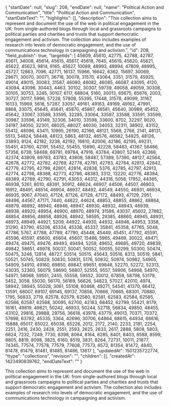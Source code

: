 {
  "startDate": null, 
  "slug": 208, 
  "endDate": null, 
  "name": "Political Action and Communication", 
  "title": "Political Action and Communication", 
  "startDateText": "", 
  "highlights": [], 
  "description": "This collection aims to represent and document the use of the web in political engagement in the UK: from single-authored blogs through local and grassroots campaigns to political parties and charities and trusts that support democratic engagement and activism. The collection also includes examples of research into levels of democratic engagement, and the use of communications technology in campaigning and activism.", 
  "id": 208, 
  "field_publish": true, 
  "targetIds": [
    45609, 
    45610, 
    42775, 
    42788, 
    42787, 
    45611, 
    34008, 
    45614, 
    45615, 
    45617, 
    45618, 
    7645, 
    45619, 
    45620, 
    45621, 
    45622, 
    45623, 
    9814, 
    9165, 
    45627, 
    10089, 
    48993, 
    48994, 
    47809, 
    48995, 
    45727, 
    12863, 
    7096, 
    42771, 
    16137, 
    15966, 
    16642, 
    6362, 
    15697, 
    30069, 
    29671, 
    30070, 
    30071, 
    36716, 
    30078, 
    31570, 
    43064, 
    3351, 
    31579, 
    45925, 
    49014, 
    49015, 
    30083, 
    31587, 
    46080, 
    46082, 
    46085, 
    46087, 
    43095, 
    4120, 
    43094, 
    43096, 
    30443, 
    4463, 
    30102, 
    30307, 
    59739, 
    49058, 
    49059, 
    30308, 
    30105, 
    30753, 
    3245, 
    30107, 
    6117, 
    68804, 
    5160, 
    30013, 
    65675, 
    65676, 
    2003, 
    30727, 
    30117, 
    5996, 
    57228, 
    57808, 
    55395, 
    17448, 
    31578, 
    49099, 
    31167, 
    16133, 
    15969, 
    5618, 
    57287, 
    33057, 
    49161, 
    49163, 
    49169, 
    49162, 
    47991, 
    8868, 
    33075, 
    45645, 
    45641, 
    45870, 
    45867, 
    46581, 
    45640, 
    30989, 
    45452, 
    45642, 
    33067, 
    33589, 
    33595, 
    32285, 
    33064, 
    33587, 
    33588, 
    33591, 
    33599, 
    30987, 
    33596, 
    43149, 
    32306, 
    34010, 
    33598, 
    33600, 
    8702, 
    32297, 
    9020, 
    34197, 
    34050, 
    32301, 
    48025, 
    48027, 
    46030, 
    34053, 
    32311, 
    38902, 
    43152, 
    55412, 
    48096, 
    43411, 
    10995, 
    26190, 
    42166, 
    48121, 
    5568, 
    2768, 
    2141, 
    48131, 
    5513, 
    54824, 
    58448, 
    48123, 
    5863, 
    48132, 
    46576, 
    46582, 
    54825, 
    48126, 
    33893, 
    8124, 
    42182, 
    3238, 
    42192, 
    16810, 
    42006, 
    42186, 
    42195, 
    49231, 
    55451, 
    43760, 
    42191, 
    55452, 
    55455, 
    15890, 
    42228, 
    58483, 
    41367, 
    58486, 
    57358, 
    6739, 
    58488, 
    69781, 
    69784, 
    47916, 
    43784, 
    43807, 
    52149, 
    42368, 
    42374, 
    43809, 
    69783, 
    43783, 
    43808, 
    58487, 
    57389, 
    57390, 
    48127, 
    42564, 
    42678, 
    42772, 
    42782, 
    42769, 
    42778, 
    42781, 
    42783, 
    42784, 
    42813, 
    42842, 
    42779, 
    42795, 
    42799, 
    42801, 
    42814, 
    42838, 
    5376, 
    42785, 
    42797, 
    42913, 
    42774, 
    42798, 
    48388, 
    42773, 
    42786, 
    48383, 
    3312, 
    13220, 
    42776, 
    48384, 
    48389, 
    42789, 
    42790, 
    42791, 
    43053, 
    44312, 
    44316, 
    5058, 
    17952, 
    44365, 
    46938, 
    5261, 
    8010, 
    48391, 
    30912, 
    48624, 
    46907, 
    44506, 
    44507, 
    46903, 
    16912, 
    48491, 
    48514, 
    46904, 
    46937, 
    48492, 
    44549, 
    44550, 
    46931, 
    46934, 
    46935, 
    9067, 
    47040, 
    47124, 
    47126, 
    47128, 
    47172, 
    48493, 
    47129, 
    2951, 
    48496, 
    44567, 
    47171, 
    7440, 
    44622, 
    44624, 
    48853, 
    48855, 
    48862, 
    48864, 
    48879, 
    48892, 
    48940, 
    48946, 
    48947, 
    48930, 
    48932, 
    48943, 
    48939, 
    48938, 
    48920, 
    48954, 
    46900, 
    48970, 
    48974, 
    31586, 
    43037, 
    45602, 
    27882, 
    48854, 
    48856, 
    48858, 
    48926, 
    48942, 
    58595, 
    29385, 
    48860, 
    48945, 
    48931, 
    48973, 
    48949, 
    44921, 
    5209, 
    44922, 
    44930, 
    44932, 
    44946, 
    44953, 
    3358, 
    31290, 
    43790, 
    45206, 
    45334, 
    45336, 
    45337, 
    35841, 
    45358, 
    47765, 
    5048, 
    47786, 
    5767, 
    47788, 
    47789, 
    47790, 
    45448, 
    45449, 
    45451, 
    47792, 
    45591, 
    45596, 
    45597, 
    45600, 
    45604, 
    45607, 
    15486, 
    5965, 
    49469, 
    30022, 
    49471, 
    49474, 
    49475, 
    49476, 
    49493, 
    49494, 
    5259, 
    49652, 
    49685, 
    49720, 
    49839, 
    49842, 
    58651, 
    49978, 
    50037, 
    50041, 
    50052, 
    50055, 
    50299, 
    50300, 
    50474, 
    50475, 
    3246, 
    12814, 
    48727, 
    50514, 
    50515, 
    45643, 
    50516, 
    8313, 
    50519, 
    5841, 
    50521, 
    50745, 
    50829, 
    50830, 
    50831, 
    5176, 
    50832, 
    50974, 
    50982, 
    54905, 
    54909, 
    54910, 
    49160, 
    69850, 
    69847, 
    69851, 
    69846, 
    52270, 
    52272, 
    52313, 
    43035, 
    52360, 
    56079, 
    58690, 
    56807, 
    52555, 
    9557, 
    59906, 
    54968, 
    54970, 
    54971, 
    58068, 
    59551, 
    2455, 
    55558, 
    59552, 
    30012, 
    67859, 
    58798, 
    53179, 
    5452, 
    3058, 
    55030, 
    56170, 
    56169, 
    56626, 
    54823, 
    57027, 
    42010, 
    4974, 
    58942, 
    58945, 
    55028, 
    3061, 
    55108, 
    60468, 
    49271, 
    54541, 
    41370, 
    66412, 
    13591, 
    68007, 
    69107, 
    69145, 
    69137, 
    70856, 
    70866, 
    70865, 
    68301, 
    70880, 
    1795, 
    56833, 
    2719, 
    62578, 
    62579, 
    62580, 
    62581, 
    62583, 
    62584, 
    62585, 
    62586, 
    62587, 
    62588, 
    30095, 
    62700, 
    42183, 
    68452, 
    62799, 
    55421, 
    8179, 
    16161, 
    49819, 
    49821, 
    50242, 
    46933, 
    50244, 
    52718, 
    56834, 
    49850, 
    48455, 
    43102, 
    29816, 
    29888, 
    29756, 
    36618, 
    43978, 
    43779, 
    49013, 
    70371, 
    70372, 
    57698, 
    63782, 
    45335, 
    3364, 
    42696, 
    30706, 
    64864, 
    68615, 
    64934, 
    68616, 
    15888, 
    65017, 
    65022, 
    65038, 
    65226, 
    2012, 
    2172, 
    2140, 
    2233, 
    2181, 
    2254, 
    2251, 
    2416, 
    2430, 
    2428, 
    2551, 
    2593, 
    2625, 
    2633, 
    2617, 
    2888, 
    5808, 
    5803, 
    6624, 
    7232, 
    7249, 
    7730, 
    8398, 
    8064, 
    8164, 
    8285, 
    8401, 
    8403, 
    8588, 
    8599, 
    8805, 
    8819, 
    8098, 
    3825, 
    6160, 
    8519, 
    3831, 
    8264, 
    72731, 
    10011, 
    21877, 
    74345, 
    77574, 
    77578, 
    77579, 
    77608, 
    77573, 
    6573, 
    81354, 
    81472, 
    4840, 
    81478, 
    81479, 
    81481, 
    81485, 
    81486, 
    13617
  ], 
  "updatedAt": 1501235722774, 
  "ttype": "collections", 
  "revision": "", 
  "children": [], 
  "createdAt": 1423490839762, 
  "endDateText": ""
}

This collection aims to represent and document the use of the web in political engagement in the UK: from single-authored blogs through local and grassroots campaigns to political parties and charities and trusts that support democratic engagement and activism. The collection also includes examples of research into levels of democratic engagement, and the use of communications technology in campaigning and activism.